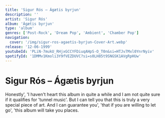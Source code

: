 ```yaml
---
title: 'Sigur Rós – Ágætis byrjun'
description: ''
artist: 'Sigur Rós'
album: 'Ágætis byrjun'
type: 'album'
genres: ['Post-Rock', 'Dream Pop', 'Ambient', 'Chamber Pop']
navigation:
  cover: '/img/sigur-ros-agaetis-byrjun-Cover-Art.webp'
release: '12-06-1999'
youtubeId: 'PLiN-7mukU_RHjxGCCYFDiuqAHpS-O_T0n&si=HTJv7Mxl0YnrNyiv'
spotifyId: '1DMMv1Kmoli3Y9fVEZDUVC?si=s0LH85t9SNGSK1AVgRpHUw'
---
```


<music-genre-list :genres="genres"></music-genre-list>


# Sigur Rós – Ágætis byrjun
Honestly', 'I haven't heart this album in quite a while and I am not quite sure if it qualifies for 'tunnel music'. But I can tell you that this is truly a very special piece of art. And I can guarantee you', 'that if you are willing to let go', 'this album will take you places.


